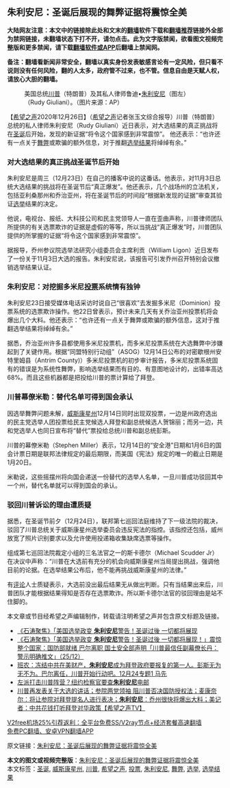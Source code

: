  <h2>朱利安尼：圣诞后展现的舞弊证据将震惊全美</h2> <p class="notice"><b>大陆网友注意：本文中的链接除此处和文末的<a href="https://github.com/bannedbook/fanqiang" >翻墙</a>软件下载和<a href="https://github.com/killgcd/justmysocks/blob/master/README.md">翻墙推荐</a>链接外全部为禁网链接，未翻墙状态下打不开，请勿点击。此为文字版禁闻，欲看图文视频完整版和更多禁闻，请下载<a href="https://github.com/bannedbook/fanqiang">翻墙软件或APP</a>后翻墙上禁闻网。</p><p>备注：翻墙看新闻非常安全，翻墙以真实身份发表敏感言论有一定风险，但只看不说则没有任何风险，翻的人太多，政府管不过来，也不管。信息自由是天赋人权，请放心大胆的翻墙。</b></p>  <div class="entry"> <figure><figcaption>美国总统<a href="https://www.bannedbook.org/bnews/tag/%e5%b7%9d%e6%99%ae/" class="st_tag internal_tag" rel="tag" title="标签 川普 下的日志">川普</a>（特朗普）及其私人律师鲁迪•<a href="https://www.bannedbook.org/bnews/tag/%e6%9c%b1%e5%88%a9%e5%ae%89%e5%b0%bc/" class="st_tag internal_tag" rel="tag" title="标签 朱利安尼 下的日志">朱利安尼</a>（图左）（Rudy Giuliani）。（图片来源：AP）</figcaption></figure> <p>【<span class='wp_keywordlink_affiliate'><a href="https://www.soundofhope.org" title="希望之声" target="_blank">希望之声</a></span>2020年12月26日】（<a href="https://www.bannedbook.org/bnews/tag/%e5%b8%8c%e6%9c%9b%e4%b9%8b%e5%a3%b0/" class="st_tag internal_tag" rel="tag" title="标签 希望之声 下的日志">希望之声</a>记者张玉文综合报导）川普（特朗普）总统的私人律师朱利安尼（Rudy Giuliani）近日表示，对大选结果的真正挑战将在<a href="https://www.bannedbook.org/bnews/tag/%E5%9C%A3%E8%AF%9E/" class="st_tag internal_tag" rel="tag" title="标签 圣诞 下的日志">圣诞</a>后开始，发现的新证据“将令这个国家感到非常震惊”。 他还表示：“也许还有一点关于<a href="https://www.bannedbook.org/bnews/tag/%E8%88%9E%E5%BC%8A/" class="st_tag internal_tag" rel="tag" title="标签 舞弊 下的日志">舞弊</a>或欺骗的额外信息，对于推翻<a href="https://www.bannedbook.org/bnews/tag/%E9%80%89%E4%B8%BE%E7%BB%93%E6%9E%9C/" class="st_tag internal_tag" rel="tag" title="标签 选举结果 下的日志">选举结果</a>将绰绰有余。”</p> <h3>对大选结果的真正挑战圣诞节后开始</h3> <p>朱利安尼是周三（12月23日）在自己的播客中说的这番话。他表示，对11月3日总统大选结果的挑战将在圣诞节后“真正爆发”。他还表示，几个战场州的立法机关，包括亚利桑那州和乔治亚州，将在圣诞节后的时间段“根据新发现的证据”审查其验证<a href="https://www.bannedbook.org/bnews/tag/%e9%80%89%e4%b8%be/" class="st_tag internal_tag" rel="tag" title="标签 选举 下的日志">选举</a>结果的决定。</p> <p>他说，电视台、报纸、大科技公司和民主党领导人一直在歪曲声称，川普律师团队所提供的有关选票欺诈的证据是虚假的等等，所以当挑战“真正爆发”时，川普团队提供的所掌握的证据“将令这个国家感到非常震惊”。</p>  <p>据报导，乔州参议院选举法研究小组委员会主席利贡（William Ligon）近日发布了一份关于11月3日大选的报告。朱利安尼说，该报告可引发乔州召开特别会议撤销选举结果认证。</p> <h3>朱利安尼：对挖掘多米尼<a href="https://www.bannedbook.org/bnews/tag/%E6%8A%95%E7%A5%A8/" class="st_tag internal_tag" rel="tag" title="标签 投票 下的日志">投票</a>系统情有独钟</h3> <p>朱利安尼23日接受媒体电话采访时说自己“很喜欢”去发掘多米尼（Dominion）投票系统的选票欺诈操作。他22日曾表示，预计未来几天有关乔治亚州投票机将会爆出几个大料。他还表示：“也许还有一点关于舞弊或欺骗的额外信息，这对于推翻选举结果将绰绰有余。”</p> <p>据悉，乔治亚州许多县都使用多米尼投票机，而多米尼投票系统在大选舞弊中涉嫌起到了关键作用。根据“同盟特别行动组”（ASOG）12月14日公布的对密歇根州安特里姆县（Antrim County)）多米尼投票机的初步审计报告，多米尼投票系统固有的错误是为系统性舞弊，影响选举结果而有目的、有意图地设计的，出错率高达68%。而且这些机器都是把投给川普的票计算给了拜登。</p>  <h3>川普幕僚米勒：替代名单可得到国会承认</h3> <p>因选举舞弊问题未解，<a href="https://www.bannedbook.org/bnews/tag/%E5%A8%81%E6%96%AF%E5%BA%B7%E6%98%9F%E5%B7%9E/" class="st_tag internal_tag" rel="tag" title="标签 威斯康星州 下的日志">威斯康星州</a>12月14日同时出现双投票，一边是州政府选出的民主党选举人团投票给民主党候选人拜登和副总统候选人贺锦丽；而另一边，共和党选举人也同日宣布将“替代”票投给总统川普和副总统彭斯。</p> <p>川普的幕僚米勒（Stephen Miller）表示，12月14日的“安全港”日期和1月6日的国会计票日期是联邦法律规定的最后期限，而美国《宪法》规定的唯一的截止日期是1月20日。</p> <p>米勒说，这些摇摆州将向国会递送一份替代的选举人名单，一旦川普成功驳回其中一个州，替代名单就可以得到国会的承认。</p>  <h3>驳回川普诉讼的理由遭质疑</h3> <p>据悉，在圣诞节前夕（12月24日），联邦第七巡回法庭维持了下一级法院的裁决，驳回了川普总统关于威斯康星州选举委员会违反宪法的指控。该指控还包括，威州放宽了照片识别要求以及允许使用投递箱收集缺席选票等操作。</p> <p>组成第七巡回法院裁定小组的三名法官之一的斯卡德尔（Michael Scudder Jr）在决议中声称：“川普在大选前有充分的机会向威斯康星州当局提出挑战，强调他目前的论据。在选举结果公布后，他不能再挑战威斯康星州的法律。”</p> <p>有<span class='wp_keywordlink_affiliate'><a href="https://www.bannedbook.org/bnews/comments/" title="新闻评论" target="_blank">评论</a></span>人士质疑表示，大选前没出最后结果无从做出判断。只有当结果出来后，川普团队才能根据结果得知是否存在选票欺诈。所以斯卡德尔法官的驳回理由是站不住脚的。</p>  <p>本文章或节目经希望之声编辑制作，转载请注明希望之声并包含原文标题及链接。</p> <ul class='op-related-articles' title='相关阅读'> <li><a href='https://www.bannedbook.org/bnews/taiwannews/20201226/1455499.html' target='_blank'>《石涛聚焦》「美国选举政变 <b>朱利安尼</b>警告！圣诞过後 一切都将展现</a></li> <li><a href='https://www.bannedbook.org/bnews/bannedvideo/20201226/1455281.html' target='_blank'>《石涛聚焦》「美国选举政变 <b>朱利安尼</b>警告！圣诞过後 一切都将展现！」震惊整个国家：国防部就绪 巴尔离职 国土安全部声明「川普最信任副幕僚长丹：警示明确推文」（25/12）</a></li> <li><a href='https://www.bannedbook.org/bnews/bannedvideo/20201225/1454984.html' target='_blank'>班农：冻结中共在美财产，<b>朱利安尼</b>成为拜登政府要报复的第一人。彭斯无为无不为。巴尔离任，川普开始行动吧。12月24专题1 马先</a></li> <li><a href='https://www.bannedbook.org/bnews/taiwannews/20201224/1453890.html' target='_blank'>左派打击川普阵营？纽约检察官要查<b>朱利安尼</b>电邮</a></li> <li><a href='https://www.bannedbook.org/bnews/cbnews/20201223/1453595.html' target='_blank'>川普再发表关于大选的讲话；参院两党领袖 阻川普否决国防授权法；麦康奈尔：将让参院对拜登提名人进行表决；<b>朱利安尼</b>：乔州很快将爆出大料；美记者：中共花钱打听拜登对华政策【希望之声TV】</a></li> </ul> <p class="texttj"> <a href="https://www.bannedbook.org/forum23/topic22702.html" target="_blank">V2free机场25%引荐返利：全平台免费SS/V2ray节点+经济套餐高速翻墙</a><br/> <a href="https://github.com/bannedbook/fanqiang/wiki/%E7%A6%81%E9%97%BB%E7%BD%91%E5%AE%89%E5%8D%93%E7%BF%BB%E5%A2%99%E6%96%B0%E9%97%BBAPP" target="_blank">免费PC翻墙、安卓VPN翻墙APP</a></p><p>原文链接：<a class="src_link"  href="https://www.soundofhope.org/post/457489" target="_blank">朱利安尼：圣诞后展现的舞弊证据将震惊全美</a></p><a name='sharetosocial'></a>       <div><b>本文的图文或视频完整版</b>：<a href='https://www.bannedbook.org/bnews/comments/20201227/1455615.html'>朱利安尼：圣诞后展现的舞弊证据将震惊全美</a></div>  </div><!--END ENTRY--> <div class="postfooter"> <div>本文标签：<a href="https://www.bannedbook.org/bnews/tag/%E5%9C%A3%E8%AF%9E/" rel="tag">圣诞</a>, <a href="https://www.bannedbook.org/bnews/tag/%E5%A8%81%E6%96%AF%E5%BA%B7%E6%98%9F%E5%B7%9E/" rel="tag">威斯康星州</a>, <a href="https://www.bannedbook.org/bnews/tag/%e5%b7%9d%e6%99%ae/" rel="tag">川普</a>, <a href="https://www.bannedbook.org/bnews/tag/%e5%b8%8c%e6%9c%9b%e4%b9%8b%e5%a3%b0/" rel="tag">希望之声</a>, <a href="https://www.bannedbook.org/bnews/tag/%E6%8A%95%E7%A5%A8/" rel="tag">投票</a>, <a href="https://www.bannedbook.org/bnews/tag/%e6%9c%b1%e5%88%a9%e5%ae%89%e5%b0%bc/" rel="tag">朱利安尼</a>, <a href="https://www.bannedbook.org/bnews/tag/%E8%88%9E%E5%BC%8A/" rel="tag">舞弊</a>, <a href="https://www.bannedbook.org/bnews/tag/%e9%80%89%e4%b8%be/" rel="tag">选举</a>, <a href="https://www.bannedbook.org/bnews/tag/%E9%80%89%E4%B8%BE%E7%BB%93%E6%9E%9C/" rel="tag">选举结果</a></div>  </div><!--END POSTFOOTER--> 